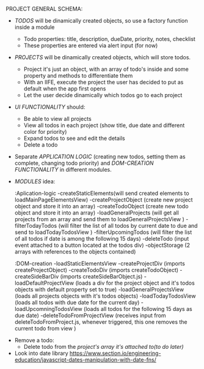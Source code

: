 PROJECT GENERAL SCHEMA:
- *TODOS* will be dinamically created objects, so use a factory function inside a module
    - Todo properties: title, description, dueDate, priority, notes, checklist
    - These properties are entered via alert input (for now)

- *PROJECTS* will be dinamically created objects, which will store todos.
    - Project it's just an object, with an array of todo's inside and some property and methods to differentiate them
    - With an IIFE, execute the project the user has decided to put as default when the app first opens
    - Let the user decide dinamically which todos go to each project

- *UI FUNCTIONALITY* should:
    - Be able to view all projects
    - View all todos in each project (show title, due date and different color for priority)
    - Expand todos to see and edit the details
    - Delete a todo

- Separate *APPLICATION LOGIC* (creating new todos, setting them as complete, changing todo priority) and *DOM-CREATION FUNCTIONALITY* in different modules.

- *MODULES* idea:

    :Aplication-logic
        -createStaticElements(will send created elements to       loadMainPageElementsView)
        -createProjectObject (create new project object and store it into an array)
        -createTodoObject (create new todo object and store it into an array)
        -loadGeneralProjects (will get all projects from an array and send them to loadGeneralProjectsView )
        -filterTodayTodos (will filter the list of all todos by current date to due and send to loadTodayTodosView )
        -filterUpcomingTodos (will filter the list of all todos if date is among the following 15 days)
        -deleteTodo (input event attached to a button located at the todos div)
        -objectStorage (2 arrays with references to the objects contained)

    :DOM-creation
        -loadStaticElementsView
        -createProjectDiv (imports createProjectObject)
        -createTodoDiv (imports createTodoObject)
        -createSideBarDiv (imports createSideBarObject.js)
        -loadDefaultProjectView (loads a div for the project object and it's todos objects with default property set to true)
        -loadGeneralProjectsView (loads all projects objects with it's todos objects)
        -loadTodayTodosView (loads all todos with due date for the current day)
        -loadUpcomningTodosView (loads all todos for the following 15 days as due date)
        -deleteTodoFromProjectView (receives input from deleteTodoFromProject.js, whenever triggered, this one removes the current todo from view )


<!-- - Show random todo on screen -->
<!-- - Add static elements on nar bar upon page load -->
<!-- - Make todos fit properly on dynamic content container:
    - Todo not appending to dynamic content container? Reference is recognized in console.log()
    ! In the createTodoDiv function I was returning the todo container, not the dynamicElementsContainer -->

<!-- - Make todo fit the whole width of the screen -->
<!-- - Make description and border not overflow when page is shrinked -->
 - Remove a todo:
    <!-- - Add event listener for the checkmark div -->
    <!-- - Delete the todo both from display -->
    <!-- - Delete from todo array: created a function to generate an uniqueID (createtodoObject line 39) and compared to todosStorage index, then change the content to empty (not remove) -->
    - Delete todo from the *project's array it's attached to(to do later)*
- Look into date library
https://www.section.io/engineering-education/javascript-dates-manipulation-with-date-fns/